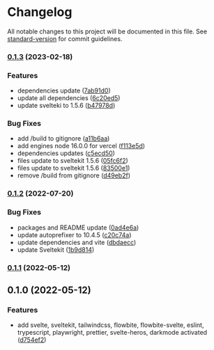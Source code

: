 # Changelog

All notable changes to this project will be documented in this file. See [standard-version](https://github.com/conventional-changelog/standard-version) for commit guidelines.

### [0.1.3](https://github.com/shinokada/flowbite-svelte-starter/compare/v0.1.2...v0.1.3) (2023-02-18)


### Features

* dependencies update ([7ab91d0](https://github.com/shinokada/flowbite-svelte-starter/commit/7ab91d067e3004258f3dac20ffd4d505be7147dd))
* update all dependencies ([6c20ed5](https://github.com/shinokada/flowbite-svelte-starter/commit/6c20ed57b2c19189f3e41548726380d4ae9fa124))
* update svelteki to 1.5.6 ([b47978d](https://github.com/shinokada/flowbite-svelte-starter/commit/b47978d20498d30f7952da0136a17ea00a1fa305))


### Bug Fixes

* add /build to gitignore ([a11b6aa](https://github.com/shinokada/flowbite-svelte-starter/commit/a11b6aa67fd37fcc9eac5450db8780da86fcac62))
* add engines node 16.0.0 for vercel ([f113e5d](https://github.com/shinokada/flowbite-svelte-starter/commit/f113e5d93eb868021d8a3bb44ab6246d4023cceb))
* dependencies updates ([c5ecd50](https://github.com/shinokada/flowbite-svelte-starter/commit/c5ecd50064ebdfd33b280091e50a99524b541bf0))
* files update to sveltekit 1.5.6 ([05fc6f2](https://github.com/shinokada/flowbite-svelte-starter/commit/05fc6f2b2377139d61c40b20d32c17eb08e40ecf))
* files update to sveltekit 1.5.6 ([83500e1](https://github.com/shinokada/flowbite-svelte-starter/commit/83500e1188623621712cf697229b2b4d85a0fd65))
* remove /build from gitignore ([d49eb2f](https://github.com/shinokada/flowbite-svelte-starter/commit/d49eb2f0caaa632acae2c6cbb5ce6e1f9b497c20))

### [0.1.2](https://github.com/shinokada/flowbite-svelte-starter/compare/v0.1.1...v0.1.2) (2022-07-20)


### Bug Fixes

* packages and README update ([0ad4e6a](https://github.com/shinokada/flowbite-svelte-starter/commit/0ad4e6a663c610fa0950d431e4f438e444f0df02))
* update autoprefixer to 10.4.5 ([c20c74a](https://github.com/shinokada/flowbite-svelte-starter/commit/c20c74abcfae54d4b3e9068936da71961424d601))
* update dependencies and vite ([dbdaecc](https://github.com/shinokada/flowbite-svelte-starter/commit/dbdaecccae975c4c23955437b6eb07740a5b5e49))
* update Sveltekit ([1b9d814](https://github.com/shinokada/flowbite-svelte-starter/commit/1b9d814f59a6040061bd6543489fae2ccfaf645f))

### [0.1.1](https://github.com/shinokada/flowbite-svelte-starter/compare/v0.1.0...v0.1.1) (2022-05-12)

## 0.1.0 (2022-05-12)


### Features

* add svelte, sveltekit, tailwindcss, flowbite, flowbite-svelte, eslint, trypescript, playwright, prettier, svelte-heros, darkmode activated ([d754ef2](https://github.com/shinokada/flowbite-svelte-starter/commit/d754ef2c5151af366fe0a8530e6f9509daf79962))
